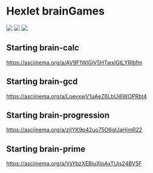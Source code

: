 # Hexlet brainGames

<a href="https://codeclimate.com/github/AleksandrSerov/frontend-project-lvl1/maintainability"><img src="https://api.codeclimate.com/v1/badges/8be57b9cd6a5bf0ed3c8/maintainability" /></a>
<a href="https://codeclimate.com/github/AleksandrSerov/frontend-project-lvl1/test_coverage"><img src="https://api.codeclimate.com/v1/badges/8be57b9cd6a5bf0ed3c8/test_coverage" /></a>
<img src="https://travis-ci.com/AleksandrSerov/frontend-project-lvl1.svg?branch=master" />

## Starting brain-calc

https://asciinema.org/a/AV9F1WlGiV5HTwxIGtLYRIbfm

## Starting brain-gcd

https://asciinema.org/a/LoevxwV1uAeZ6LbUi6WOPRbt4

## Starting brain-progression

https://asciinema.org/a/zjIYK9p42uo75O6gIJaHjmR22

## Starting brain-prime

https://asciinema.org/a/VsYbzXEBiuXlpAxTUis24BV5F
